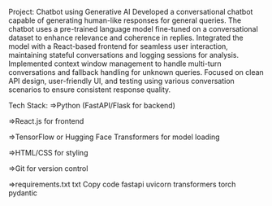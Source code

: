 Project: Chatbot using Generative AI
Developed a conversational chatbot capable of generating human-like responses for general queries. The chatbot uses a pre-trained language model fine-tuned on a conversational dataset to enhance relevance and coherence in replies. Integrated the model with a React-based frontend for seamless user interaction, maintaining stateful conversations and logging sessions for analysis. Implemented context window management to handle multi-turn conversations and fallback handling for unknown queries. Focused on clean API design, user-friendly UI, and testing using various conversation scenarios to ensure consistent response quality.

Tech Stack:
=>Python (FastAPI/Flask for backend)

=>React.js for frontend

=>TensorFlow or Hugging Face Transformers for model loading

=>HTML/CSS for styling

=>Git for version control

=>requirements.txt
txt
Copy code
fastapi
uvicorn
transformers
torch
pydantic
